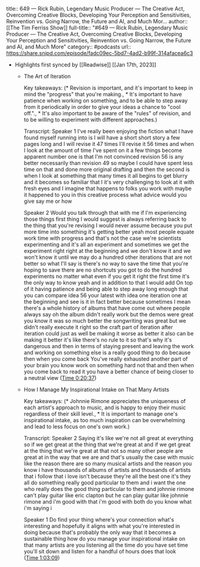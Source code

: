 title:: 649 —  Rick Rubin, Legendary Music Producer — The Creative Act, Overcoming Creative Blocks, Developing Your Perception and Sensitivities, Reinvention vs. Going Narrow, the Future and AI, and Much Mor...
author:: [[The Tim Ferriss Show]]
full-title:: "\#649 —  Rick Rubin, Legendary Music Producer — The Creative Act, Overcoming Creative Blocks, Developing Your Perception and Sensitivities, Reinvention vs. Going Narrow, the Future and AI, and Much More"
category:: #podcasts
url:: https://share.snipd.com/episode/fadc09ec-5bd7-4ad2-b99f-314afacea6c3

- Highlights first synced by [[Readwise]] [[Jan 17th, 2023]]
	- The Art of Iteration
	  
	  Key takeaways:
	  (* Revision is important, and it's important to keep in mind the "progress" that you're making., * It's important to have patience when working on something, and to be able to step away from it periodically in order to give your ideas a chance to "cool off."., * It's also important to be aware of the "rules" of revision, and to be willing to experiment with different approaches.)
	  
	  Transcript:
	  Speaker 1
	  I've really been enjoying the fiction what I have found myself running into is I will have a short short story a few pages long and I will revise it 47 times I'll revise it 56 times and when I look at the amount of time I've spent on it a few things become apparent number one is that I'm not convinced revision 56 is any better necessarily than revision 49 so maybe I could have spent less time on that and done more original drafting and then the second is when I look at something that many times it all begins to get blurry and it becomes so familiar that I it's very challenging to look at it with fresh eyes and I imagine that happens to folks you work with maybe it happened to you in this creative process what advice would you give say me or how
	  
	  Speaker 2
	  Would you talk through that with me if I'm experiencing those things first thing I would suggest is always referring back to the thing that you're revising I would never assume because you put more time into something it's getting better yeah most people equate work time with progress and that's not the case we're scientists experimenting and it's all an experiment and sometimes we get the experiment right right at the beginning and we don't know it and we won't know it until we may do a hundred other iterations that are not better so what I'll say is there's no way to save the time that you're hoping to save there are no shortcuts you got to do the hundred experiments no matter what even if you get it right the first time it's the only way to know yeah and in addition to that I would add On top of it having patience and being able to step away long enough that you can compare idea 56 your latest with idea one iteration one at the beginning and see is it in fact better because sometimes I mean there's a whole history of albums that have come out where people always say oh the album didn't really work but the demos were great you know it was so much better the songwriting was great but we didn't really execute it right so the craft part of iteration after iteration could just as well be making it worse as better it also can be making it better it's like there's no rule to it so that's why it's dangerous and then in terms of staying present and leaving the work and working on something else is a really good thing to do because then when you come back You've really exhausted another part of your brain you know work on something hard not that and then when you come back to read it you have a better chance of being closer to a neutral view ([Time 0:20:37](https://share.snipd.com/snip/bb32a6f4-1ea0-4210-a782-dc4399c92ae8))
	- How I Manage My Inspirational Intake on That Many Artists
	  
	  Key takeaways:
	  (* Johnnie Rimone appreciates the uniqueness of each artist's approach to music, and is happy to enjoy their music regardless of their skill level., * It is important to manage one's inspirational intake, as too much inspiration can be overwhelming and lead to less focus on one's own work.)
	  
	  Transcript:
	  Speaker 2
	  Saying it's like we're not all great at everything so if we get great at the thing that we're great at and if we get great at the thing that we're great at that not so many other people are great at in the way that we are and that's usually the case with music like the reason there are so many musical artists and the reason you know i have thousands of albums of artists and thousands of artists that i follow that i love isn't because they're all the best one it's they all do something really good particular to them and i want the one who really does the good thing particular to them and johnnie rimone can't play guitar like eric clapton but he can play guitar like johnnie rimone and i'm good with that i'm good with both do you know what i'm saying i
	  
	  Speaker 1
	  Do find your thing where's your connection what's interesting and hopefully it aligns with what you're interested in doing because that's probably the only way that it becomes a sustainable thing how do you manage your inspirational intake on that many artists are you listening all the time do you have set time you'll sit down and listen for a handful of hours does that look ([Time 1:03:09](https://share.snipd.com/snip/6f366321-acad-45f7-8d53-a010f5cbe61c))